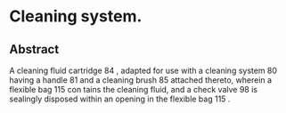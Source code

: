 # Cleaning system.

## Abstract
A cleaning fluid cartridge 84 , adapted for use with a cleaning system 80 having a handle 81 and a cleaning brush 85 attached thereto, wherein a flexible bag 115 con tains the cleaning fluid, and a check valve 98 is sealingly disposed within an opening in the flexible bag 115 .